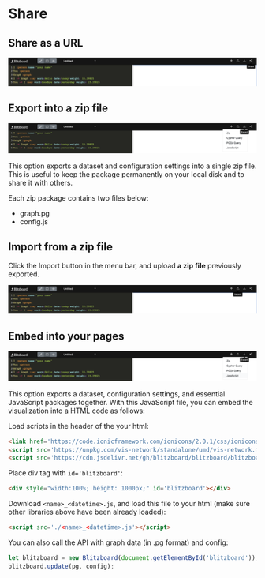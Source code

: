 # Share

## Share as a URL

![](<../.gitbook/assets/Screen Shot 2022-03-20 at 12.55.59.png>)

## Export into a zip file

![](<../.gitbook/assets/Screen Shot 2022-03-20 at 12.51.41.png>)

This option exports a dataset and configuration settings into a single zip file. This is useful to keep the package permanently on your local disk and to share it with others.

Each zip package contains two files below:

* graph.pg
* config.js

## Import from a zip file

Click the Import button in the menu bar, and upload **a zip file** previously exported.

![](<../.gitbook/assets/Screen Shot 2022-03-20 at 13.00.46.png>)

## Embed into your pages

![](<../.gitbook/assets/Screen Shot 2022-03-20 at 13.05.20.png>)

This option exports a dataset, configuration settings, and essential JavaScript packages together. With this JavaScript file, you can embed the visualization into a HTML code as follows:

Load scripts in the header of the your html:

```html
<link href='https://code.ionicframework.com/ionicons/2.0.1/css/ionicons.min.css' rel='stylesheet'>
<script src='https://unpkg.com/vis-network/standalone/umd/vis-network.min.js'></script>
<script src='https://cdn.jsdelivr.net/gh/blitzboard/blitzboard/blitzboard.js'></script>
```

Place div tag with `id='blitzboard'`:

```html
<div style="width:100%; height: 1000px;" id='blitzboard'></div>
```

Download `<name>_<datetime>.js`, and load this file to your html (make sure other libraries above have been already loaded):

```html
<script src='./<name>_<datetime>.js'></script>
```

You can also call the API with graph data (in .pg format) and config:

```javascript
let blitzboard = new Blitzboard(document.getElementById('blitzboard'));
blitzboard.update(pg, config);
```
